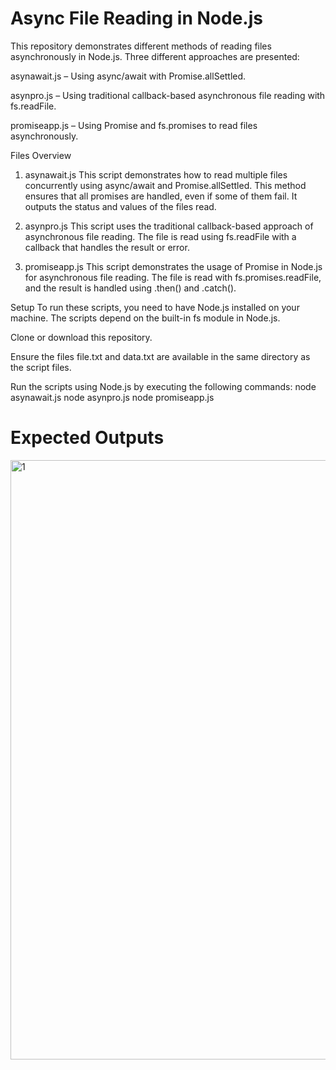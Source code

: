 # Async File Reading in Node.js
This repository demonstrates different methods of reading files asynchronously in Node.js. Three different approaches are presented:

asynawait.js – Using async/await with Promise.allSettled.

asynpro.js – Using traditional callback-based asynchronous file reading with fs.readFile.

promiseapp.js – Using Promise and fs.promises to read files asynchronously.

Files Overview
1. asynawait.js
This script demonstrates how to read multiple files concurrently using async/await and Promise.allSettled. This method ensures that all promises are handled, even if some of them fail. It outputs the status and values of the files read.

2. asynpro.js
This script uses the traditional callback-based approach of asynchronous file reading. The file is read using fs.readFile with a callback that handles the result or error.

3. promiseapp.js
This script demonstrates the usage of Promise in Node.js for asynchronous file reading. The file is read with fs.promises.readFile, and the result is handled using .then() and .catch().

Setup
To run these scripts, you need to have Node.js installed on your machine. The scripts depend on the built-in fs module in Node.js.

Clone or download this repository.

Ensure the files file.txt and data.txt are available in the same directory as the script files.

Run the scripts using Node.js by executing the following commands:
node asynawait.js
node asynpro.js
node promiseapp.js

# Expected Outputs

<img width="959" alt="1" src="https://github.com/user-attachments/assets/cebd45e5-d45c-484f-b6ce-8900bf42735d" />

